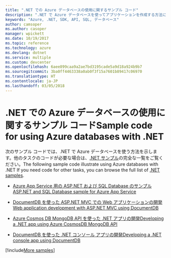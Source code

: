 ```yaml
---
title: ".NET での Azure データベースの使用に関するサンプル コード"
description: ".NET で Azure データベースを使ってアプリケーションを作成する方法に関するサンプル コードを入手してください"
keywords: "Azure, .NET, SDK, API, SQL, データベース"
author: camsoper
ms.author: casoper
manager: wpickett
ms.date: 10/19/2017
ms.topic: reference
ms.technology: azure
ms.devlang: dotnet
ms.service: multiple
ms.custom: devcenter
ms.openlocfilehash: 6aee899caa9a2ae7bd3195cade5a9d18a924b9b7
ms.sourcegitcommit: 3ba0ff4463338a0ab0f3f15a7601b89417c06970
ms.translationtype: HT
ms.contentlocale: ja-JP
ms.lasthandoff: 03/05/2018
---
```

# <a name="sample-code-for-using-azure-databases-with-net"></a><span data-ttu-id="51150-104">.NET での Azure データベースの使用に関するサンプル コード</span><span class="sxs-lookup"><span data-stu-id="51150-104">Sample code for using Azure databases with .NET</span></span>

<span data-ttu-id="51150-105">次のサンプル コードでは、.NET で Azure データベースを使う方法を示します。他のタスクのコードが必要な場合は、[.NET サンプル](https://azure.microsoft.com/resources/samples/?term=dotnet)の完全な一覧をご覧ください。</span><span class="sxs-lookup"><span data-stu-id="51150-105">The following sample code illustrate using Azure databases with .NET If you need code for other tasks, you can browse the full list of [.NET samples](https://azure.microsoft.com/resources/samples/?term=dotnet).</span></span>

- [<span data-ttu-id="51150-106">Azure App Service 用の ASP.NET および SQL Database のサンプル</span><span class="sxs-lookup"><span data-stu-id="51150-106">ASP.NET and SQL Database sample for Azure App Service</span></span>](https://azure.microsoft.com/resources/samples/dotnet-sqldb-tutorial/)

- [<span data-ttu-id="51150-107">DocumentDB を使った ASP.NET MVC での Web アプリケーションの開発</span><span class="sxs-lookup"><span data-stu-id="51150-107">Web application development with ASP.NET MVC using DocumentDB</span></span>](https://azure.microsoft.com/resources/samples/documentdb-dotnet-todo-app/)

- [<span data-ttu-id="51150-108">Azure Cosmos DB MongoDB API を使った .NET アプリの開発</span><span class="sxs-lookup"><span data-stu-id="51150-108">Developing a .NET app using Azure CosmosDB MongoDB API</span></span>](https://azure.microsoft.com/resources/samples/azure-cosmos-db-mongodb-dotnet-getting-started/)

- [<span data-ttu-id="51150-109">DocumentDB を使った .NET コンソール アプリの開発</span><span class="sxs-lookup"><span data-stu-id="51150-109">Developing a .NET console app using DocumentDB</span></span>](https://azure.microsoft.com/resources/samples/documentdb-dotnet-getting-started/)

[!include[More samples](includes/more-samples.md)]
